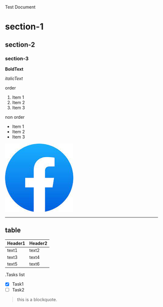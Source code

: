   Test Document 
 # section-1 
 
 ## section-2
 ### section-3 
**BoldText** 

_italicText_

order 
 1. Item 1
  2. Item 2
  3. Item 3

     
  non order
 - Item 1
 -  Item 2
  - Item 3 
    
 ![Markdown Logo]( IMG_0008.jpeg)

--------------------------------------------------------------------

## table
|Header1|Header2|
|----------|-------|
|text1|text2|
|text3|text4|
|text5|text6|
.Tasks list

- [x] Task1
- [ ] Task2
> this is a blockquote.
